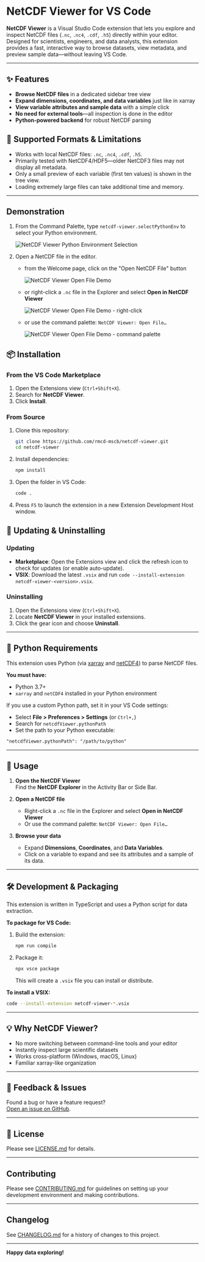 # NetCDF Viewer for VS Code

**NetCDF Viewer** is a Visual Studio Code extension that lets you explore and inspect NetCDF files (`.nc`, `.nc4`, `.cdf`, `.h5`) directly within your editor. Designed for scientists, engineers, and data analysts, this extension provides a fast, interactive way to browse datasets, view metadata, and preview sample data—without leaving VS Code.

---

## ✨ Features

- **Browse NetCDF files** in a dedicated sidebar tree view
- **Expand dimensions, coordinates, and data variables** just like in xarray
- **View variable attributes and sample data** with a simple click
- **No need for external tools**—all inspection is done in the editor
- **Python-powered backend** for robust NetCDF parsing

## 📂 Supported Formats & Limitations

- Works with local NetCDF files: `.nc`, `.nc4`, `.cdf`, `.h5`.
- Primarily tested with NetCDF4/HDF5—older NetCDF3 files may not display all metadata.
- Only a small preview of each variable (first ten values) is shown in the tree view.
- Loading extremely large files can take additional time and memory.

---

## Demonstration

1. From the Command Palette, type `netcdf-viewer.selectPythonEnv` to select your Python environment.

   ![NetCDF Viewer Python Environment Selection](media/Select_python_env.gif)

2. Open a NetCDF file in the editor.
   - from the Welcome page, click on the "Open NetCDF File" button

      ![NetCDF Viewer Open File Demo](media/Select_netcdf_file_1.gif)

   - or right-click a `.nc` file in the Explorer and select **Open in NetCDF Viewer**

      ![NetCDF Viewer Open File Demo - right-click](media/Select_netcdf_file_2.gif)

   - or use the command palette: `NetCDF Viewer: Open File…`

      ![NetCDF Viewer Open File Demo - command palette](media/Select_netcdf_file_3.gif)

## 📦 Installation

### From the VS Code Marketplace

1. Open the Extensions view (`Ctrl+Shift+X`).
2. Search for **NetCDF Viewer**.
3. Click **Install**.

### From Source

1. Clone this repository:

   ```sh
   git clone https://github.com/rmcd-mscb/netcdf-viewer.git
   cd netcdf-viewer
   ```

2. Install dependencies:

   ```sh
   npm install
   ```

3. Open the folder in VS Code:

   ```sh
   code .
   ```

4. Press `F5` to launch the extension in a new Extension Development Host window.

## 🔄 Updating & Uninstalling

### Updating

- **Marketplace**: Open the Extensions view and click the refresh icon to check for updates (or enable auto-update).
- **VSIX**: Download the latest `.vsix` and run `code --install-extension netcdf-viewer-<version>.vsix`.

### Uninstalling

1. Open the Extensions view (`Ctrl+Shift+X`).
2. Locate **NetCDF Viewer** in your installed extensions.
3. Click the gear icon and choose **Uninstall**.

---

## 🐍 Python Requirements

This extension uses Python (via [xarray](https://xarray.dev/) and [netCDF4](https://unidata.github.io/netcdf4-python/)) to parse NetCDF files.

**You must have:**

- Python 3.7+
- `xarray` and `netCDF4` installed in your Python environment

If you use a custom Python path, set it in your VS Code settings:

- Select **File > Preferences > Settings** (or `Ctrl+,`)
- Search for `netcdfViewer.pythonPath`
- Set the path to your Python executable:

```markdown
"netcdfViewer.pythonPath": "/path/to/python"
```

---

## 🚀 Usage

1. **Open the NetCDF Viewer**  
   Find the **NetCDF Explorer** in the Activity Bar or Side Bar.

2. **Open a NetCDF file**  
   - Right-click a `.nc` file in the Explorer and select **Open in NetCDF Viewer**  
   - Or use the command palette: `NetCDF Viewer: Open File…`

3. **Browse your data**  
   - Expand **Dimensions**, **Coordinates**, and **Data Variables**.
   - Click on a variable to expand and see its attributes and a sample of its data.

---

## 🛠️ Development & Packaging

This extension is written in TypeScript and uses a Python script for data extraction.

**To package for VS Code:**

1. Build the extension:

   ```sh
   npm run compile
   ```

2. Package it:

   ```sh
   npx vsce package
   ```

   This will create a `.vsix` file you can install or distribute.

**To install a VSIX:**

```sh
code --install-extension netcdf-viewer-*.vsix
```

---

## 💡 Why NetCDF Viewer?

- No more switching between command-line tools and your editor
- Instantly inspect large scientific datasets
- Works cross-platform (Windows, macOS, Linux)
- Familiar xarray-like organization

---

## 📝 Feedback & Issues

Found a bug or have a feature request?  
[Open an issue on GitHub](https://github.com/rmcd-mscb/netcdf-viewer/issues).

---

## 📄 License

Please see [LICENSE.md](LICENSE.md) for details.

---

## Contributing

Please see [CONTRIBUTING.md](CONTRIBUTING.md) for guidelines on setting up your development environment and making contributions.

---

## Changelog

See [CHANGELOG.md](CHANGELOG.md) for a history of changes to this project.

---

**Happy data exploring!**
